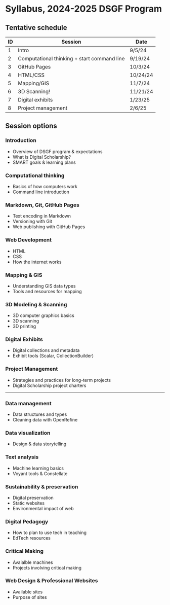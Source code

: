 # Syllabus, 2024-2025 DSGF Program

## Tentative schedule

| ID  | Session                                     | Date    |
| --- | ------------------------------------------- | ------  |
| 1   | Intro                                       | 9/5/24  |
| 2   | Computational thinking + start command line | 9/19/24 |
| 3   | GitHub Pages                                | 10/3/24 |
| 4   | HTML/CSS                                    | 10/24/24|
| 5   | Mapping/GIS                                 | 11/7/24 |
| 6   | 3D Scanning!                                | 11/21/24|
| 7   | Digital exhibits                            | 1/23/25 |
| 8   | Project management                          | 2/6/25  |

## Session options

### Introduction
- Overview of DSGF program & expectations
- What is Digital Scholarship?
- SMART goals & learning plans

### Computational thinking
- Basics of how computers work
- Command line introduction

### Markdown, Git, GitHub Pages
- Text encoding in Markdown
- Versioning with Git
- Web publishing with GitHub Pages

### Web Development
- HTML
- CSS
- How the internet works

### Mapping & GIS
- Understanding GIS data types
- Tools and resources for mapping

### 3D Modeling & Scanning
- 3D computer graphics basics
- 3D scanning
- 3D printing

### Digital Exhibits
- Digital collections and metadata
- Exhibit tools (Scalar, CollectionBuilder)

### Project Management
- Strategies and practices for long-term projects
- Digital Scholarship project charters

---

### Data management
- Data structures and types
- Cleaning data with OpenRefine

### Data visualization
- Design & data storytelling

### Text analysis
- Machine learning basics
- Voyant tools & Constellate

### Sustainability & preservation
- Digital preservation
- Static websites
- Environmental impact of web
  
### Digital Pedagogy
- How to plan to use tech in teaching
- EdTech resources 
  
### Critical Making
- Avaialble machines
- Projects involving critical making 

### Web Design & Professional Websites
- Available sites
- Purpose of sites 


